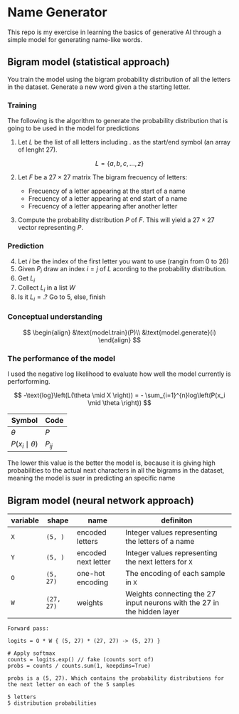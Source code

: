 # Name Generator

This repo is my exercise in learning the basics of generative AI through a simple model for generating name-like words.

## Bigram model (statistical approach)

You train the model using the bigram probability distribution of all the letters in the dataset. Generate a new word given a the starting letter.

### Training

The following is the algorithm to generate the probability distribution that is going to be used in the model for predictions

1. Let $L$ be the list of all letters including $.$ as the start/end symbol (an array of lenght $27$).

$$
L=\{a,b,c,...,z\}
$$

2. Let $F$ be a $27\times27$ matrix The bigram frecuency of letters:

   - Frecuency of a letter appearing at the start of a name
   - Frecuency of a letter appearing at end start of a name
   - Frecuency of a letter appearing after another letter

3. Compute the probability distribution $P$ of $F$. This will yield a $27 \times 27$ vector representing $P$.

### Prediction

4. Let $i$ be the index of the first letter you want to use (rangin from $0$ to $26$)
5. Given $P_i$ draw an index $i=j$ of $L$ acording to the probability distribution.
6. Get $L_i$
7. Collect $L_i$ in a list $W$
8. Is it $L_i = .$? Go to 5, else, finish

### Conceptual understanding

$$
\begin{align}
&\text{model.train}(P)\\
&\text{model.generate}(i)
\end{align}
$$

### The performance of the model

I used the negative log likelihood to evaluate how well the model currently is perforforming.

$$
-\text{log}\left(L(\theta \mid X \right)) = - \sum_{i=1}^{n}log\left(P(x_i \mid \theta \right))
$$

| Symbol               | Code     |
| -------------------- | -------- |
| $\theta$             | $P$      |
| $P(x_i \mid \theta)$ | $P_{ij}$ |

The lower this value is the better the model is, because it is giving high probabilities to the actual next characters in all the bigrams in the dataset, meaning the model is suer in predicting an specific name

## Bigram model (neural network approach)

| variable | shape      | name                | definiton                                                               |
| -------- | ---------- | ------------------- | ----------------------------------------------------------------------- |
| `X`      | `(5, )`    | encoded letters     | Integer values representing the letters of a name                       |
| `Y`      | `(5, )`    | encoded next letter | Integer values representing the next letters for `X`                    |
| `O`      | `(5, 27)`  | one-hot encoding    | The encoding of each sample in `X`                                      |
| `W`      | `(27, 27)` | weights             | Weights connecting the 27 input neurons with the 27 in the hidden layer |

```text
Forward pass:

logits = O * W { (5, 27) * (27, 27) -> (5, 27) } 

# Apply softmax
counts = logits.exp() // fake (counts sort of)
probs = counts / counts.sum(1, keepdims=True)

probs is a (5, 27). Which contains the probability distributions for the next letter on each of the 5 samples

5 letters
5 distribution probabilities
```
